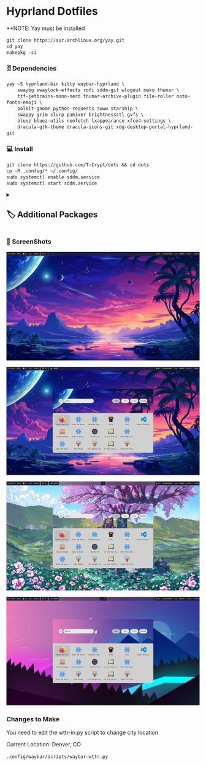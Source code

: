 # Hyprland Dotfiles

**NOTE: Yay must be installed 

```
git clone https://aur.archlinux.org/yay.git
cd yay
makepkg -si
```


### 🗄️ Dependencies 

```
yay -S hyprland-bin kitty waybar-hyprland \
    swaybg swaylock-effects rofi sddm-git wlogout mako thunar \
    ttf-jetbrains-mono-nerd thunar-archive-plugin file-roller noto-fonts-emoji \
    polkit-gnome python-requests swww starship \
    swappy grim slurp pamixer brightnessctl gvfs \
    bluez bluez-utils neofetch lxappearance xfce4-settings \
    dracula-gtk-theme dracula-icons-git xdg-desktop-portal-hyprland-git
```

### 💻 Install

```
git clone https://github.com/T-Crypt/dots && cd dots
cp -R .config/* ~/.config/
sudo systemctl enable sddm.service
sudo systemctl start sddm.service
```

<details> 
  <summary><h2>🏷️ Additional Packages </h2></summary>

</details>



### 🐜 ScreenShots

![](./assets/swappy-20231030_113753.png)

![](./assets/swappy-20231030_122656.png)

![](./assets/swappy-20231030_123719.png)

![](./assets/swappy-20231030_123804.png)


### Changes to Make

You need to edit the wttr-in.py script to change city location

Current Location: Denver, CO

`.config/waybar/scripts/waybar-wttr.py`
